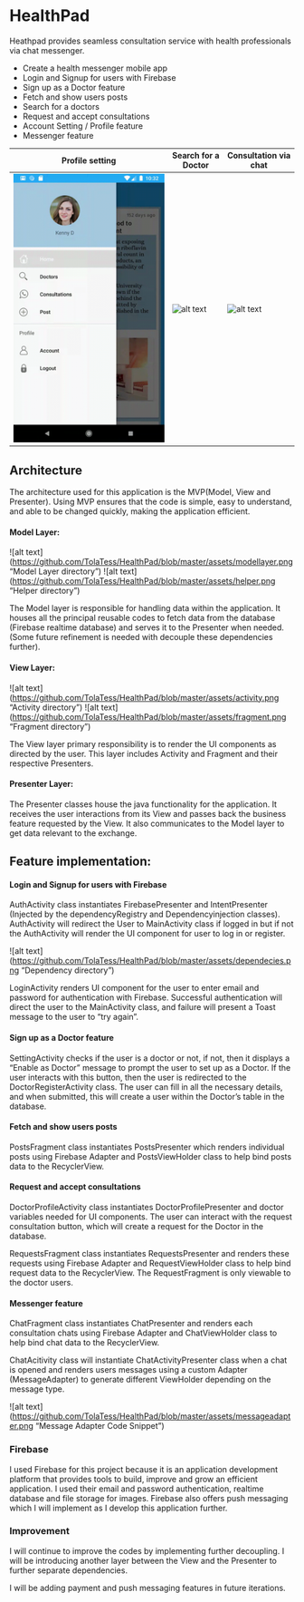 # HealthPad
Heathpad provides seamless consultation service with health professionals via chat messenger.

* Create a health messenger mobile app
* Login and Signup for users with Firebase
* Sign up as a Doctor feature
* Fetch and show users posts
* Search for a doctors
* Request and accept consultations
* Account Setting / Profile feature
* Messenger feature

Profile setting | Search for a Doctor | Consultation via chat
--- | --- | ---
![alt text](https://github.com/TolaTess/HealthPad/blob/master/assets/useracced.gif "") |![alt text](https://github.com/TolaTess/HealthPad/blob/master/assets/searchdoced.gif "") | ![alt text](https://github.com/TolaTess/HealthPad/blob/master/assets/consultationed.gif "")

## Architecture
The architecture used for this application is the MVP(Model, View and Presenter). Using MVP ensures that the code is simple, easy to understand, and able to be changed quickly, making the application efficient.

#### Model Layer:
![alt text](https://github.com/TolaTess/HealthPad/blob/master/assets/modellayer.png “Model Layer directory”)
![alt text](https://github.com/TolaTess/HealthPad/blob/master/assets/helper.png “Helper directory”)

The Model layer is responsible for handling data within the application. It houses all the principal reusable codes to fetch data from the database (Firebase realtime database) and serves it to the Presenter when needed. (Some future refinement is needed with decouple these dependencies further).

#### View Layer:
![alt text](https://github.com/TolaTess/HealthPad/blob/master/assets/activity.png “Activity directory”)
![alt text](https://github.com/TolaTess/HealthPad/blob/master/assets/fragment.png “Fragment directory”)

The View layer primary responsibility is to render the UI components as directed by the user. This layer includes Activity and Fragment and their respective Presenters. 

#### Presenter Layer:
The Presenter classes house the java functionality for the application. It receives the user interactions from its View and passes back the business feature requested by the View. It also communicates to the Model layer to get data relevant to the exchange. 

## Feature implementation:

#### Login and Signup for users with Firebase
AuthActivity class instantiates FirebasePresenter and IntentPresenter (Injected by the dependencyRegistry and Dependencyinjection classes).  AuthActivity will redirect the User to MainActivity class if logged in but if not the AuthActivity will render the UI component for user to log in or register.

![alt text](https://github.com/TolaTess/HealthPad/blob/master/assets/dependecies.png “Dependency directory”)

LoginActivity renders UI component for the user to enter email and password for authentication with Firebase. Successful authentication will direct the user to the MainActivity class, and failure will present a Toast message to the user to “try again”.

#### Sign up as a Doctor feature
SettingActivity checks if the user is a doctor or not, if not, then it displays a “Enable as Doctor” message to prompt the user to set up as a Doctor. If the user interacts with this button, then the user is redirected to the DoctorRegisterActivity class. The user can fill in all the necessary details, and when submitted, this will create a user within the Doctor’s table in the database. 

#### Fetch and show users posts
PostsFragment class instantiates PostsPresenter which renders individual posts using Firebase Adapter and PostsViewHolder class to help bind posts data to the RecyclerView.

#### Request and accept consultations
DoctorProfileActivity class instantiates DoctorProfilePresenter and doctor variables needed for UI components. The user can interact with the request consultation button, which will create a request for the Doctor in the database.

RequestsFragment class instantiates RequestsPresenter and renders these requests using Firebase Adapter and RequestViewHolder class to help bind request data to the RecyclerView. The RequestFragment is only viewable to the doctor users.  

#### Messenger feature
ChatFragment class instantiates ChatPresenter and renders each consultation chats using Firebase Adapter and ChatViewHolder class to help bind chat data to the RecyclerView.

ChatAcitivity class will instantiate ChatActivityPresenter class when a chat is opened and renders users messages using a custom Adapter (MessageAdapter) to generate different ViewHolder depending on the message type. 

![alt text](https://github.com/TolaTess/HealthPad/blob/master/assets/messageadapter.png “Message Adapter Code Snippet”)

### Firebase
I used Firebase for this project because it is an application development platform that provides tools to build, improve and grow an efficient application. I used their email and password authentication, realtime database and file storage for images. Firebase also offers push messaging which I will implement as I develop this application further. 

### Improvement
I will continue to improve the codes by implementing further decoupling. I will be introducing another layer between the View and the Presenter to further separate dependencies.

I will be adding payment and push messaging features in future iterations. 
